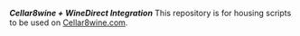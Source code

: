 ***Cellar8wine + WineDirect Integration***
This repository is for housing scripts to be used on [Cellar8wine.com](https://www.cellar8wine.com).
